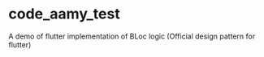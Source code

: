 # code_aamy_test
 A demo of flutter implementation of BLoc logic (Official design pattern for flutter)
